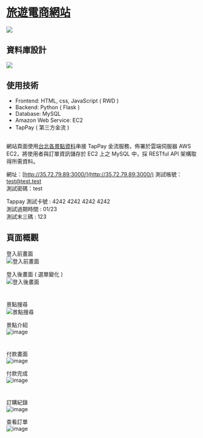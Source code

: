 # [旅遊電商網站](http://35.72.79.89:3000/)  
![](https://user-images.githubusercontent.com/52588493/122661681-719ceb00-d1bf-11eb-881f-033fc0e95e5a.png)  

## 資料庫設計  
![](https://user-images.githubusercontent.com/52588493/128993719-79256b48-a570-488b-84fb-31a64abf597c.png)  

## 使用技術
- Frontend: HTML, css, JavaScript ( RWD )  
- Backend: Python ( Flask )  
- Database: MySQL  
- Amazon Web Service: EC2    
- TapPay ( 第三方金流 )  
##  

網站頁面使用[台北各景點資料](/data/taipei-attractions.json)串接 TapPay 金流服務，佈署於雲端伺服器 AWS EC2，將使用者與訂單資訊儲存於 EC2 上之 MySQL 中，採 RESTful API 架構取得所需資料。  

網址：[http://35.72.79.89:3000/](http://35.72.79.89:3000/)
測試帳號：test@test.test  
測試密碼：test  

Tappay 測試卡號 : 4242 4242 4242 4242  
測試過期時間 : 01/23  
測試末三碼 : 123  

## 頁面概觀
登入前畫面  
![登入前畫面](https://user-images.githubusercontent.com/52588493/122664861-6f925680-d1d6-11eb-9720-ddd6055f4f7e.png)  

登入後畫面 ( 選單變化 )  
![登入後畫面](https://user-images.githubusercontent.com/52588493/122664877-8e90e880-d1d6-11eb-891e-a900f314d515.png)  
#  
景點搜尋  
![景點搜尋](https://user-images.githubusercontent.com/52588493/122665460-eaa93c00-d1d9-11eb-998e-b7b93d20c8ff.png)

景點介紹  
![image](https://user-images.githubusercontent.com/52588493/122665341-3effec00-d1d9-11eb-8f8c-aa928055d7da.png)
#  
付款畫面  
![image](https://user-images.githubusercontent.com/52588493/122665418-a453dd00-d1d9-11eb-9f0d-b94a28433be1.png)  

付款完成  
![image](https://user-images.githubusercontent.com/52588493/122665495-27753300-d1da-11eb-8828-27bbea6ffaf1.png)
#  
訂購紀錄  
![image](https://user-images.githubusercontent.com/52588493/122665523-483d8880-d1da-11eb-96f5-78ab99b7ee99.png)

查看訂單  
![image](https://user-images.githubusercontent.com/52588493/122665567-876bd980-d1da-11eb-91c7-73a863ea50ea.png)
